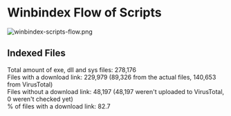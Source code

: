 # Winbindex Flow of Scripts

![winbindex-scripts-flow.png](winbindex-scripts-flow.png)

## Indexed Files

<!--FileStats-->
Total amount of exe, dll and sys files: 278,176  
Files with a download link: 229,979 (89,326 from the actual files, 140,653 from VirusTotal)  
Files without a download link: 48,197 (48,197 weren't uploaded to VirusTotal, 0 weren't checked yet)  
% of files with a download link: 82.7  
<!--/FileStats-->
